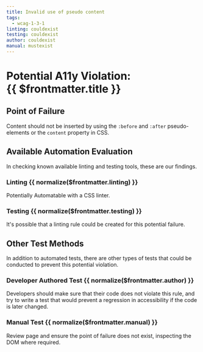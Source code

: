 ```yaml
---
title: Invalid use of pseudo content
tags: 
  - wcag-1-3-1
linting: couldexist
testing: couldexist
author: couldexist
manual: mustexist
---
```


<script setup>
  const normalize = (value) => {
    const v = (value || '').toLowerCase()
    if (v === 'exists') return 'Exists'
    if (v === 'couldexist') return 'Could Exist'
    if (v === 'cannotexist') return 'Cannot Exist'
    if (v === 'shouldexist') return 'Should Exist'
    if (v === 'mustexist') return 'Must Exist'
    return '—'
  }
</script>

# Potential A11y Violation:<br/>{{ $frontmatter.title }}

## Point of Failure
Content should not be inserted by using the `:before` and `:after` pseudo-elements or the `content` property in CSS.

## Available Automation Evaluation

In checking known available linting and testing tools, these are our findings.

### Linting <Badge type="info">{{ normalize($frontmatter.linting) }}</Badge>
Potentially Automatable with a CSS linter.

### Testing <Badge type="info">{{ normalize($frontmatter.testing) }}</Badge>
It's possible that a linting rule could be created for this potential failure.

## Other Test Methods

In addition to automated tests, there are other types of tests that could be conducted to prevent this potential violation.

### Developer Authored Test <Badge type="info">{{ normalize($frontmatter.author) }}</Badge>
Developers should make sure that their code does not violate this rule, and try to write a test that would prevent a regression in accessibility if the code is later changed.

### Manual Test <Badge type="info">{{ normalize($frontmatter.manual) }}</Badge>
Review page and ensure the point of failure does not exist, inspecting the DOM where required.


<TagLinks />
